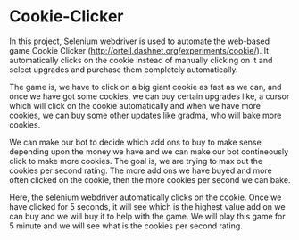 # Cookie-Clicker

In this project, Selenium webdriver is used to automate the web-based game Cookie Clicker (http://orteil.dashnet.org/experiments/cookie/). It automatically clicks on the cookie instead of manually clicking on it and select upgrades and purchase them completely automatically. 

The game is, we have to click on a big giant cookie as fast as we can, and once we have got some cookies, we can buy certain upgrades like, a cursor which will click on the cookie automatically and when we have more cookies, we can buy some other updates like gradma, who will bake more cookies.

We can make our bot to decide which add ons to buy to make sense depending upon the money we have and we can make our bot contineously click to make more cookies. The goal is, we are trying to max out the cookies per second rating. The more add ons we have buyed and more often clicked on the cookie, then the more cookies per second we can bake.

Here, the selenium webdriver automatically clicks on the cookie. Once we have clicked for 5 seconds, it will see which is the highest value add on we can buy and we will buy it to help with the game. We will play this game for 5 minute and we will see what is the cookies per second rating.
